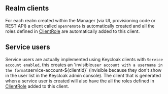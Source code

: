 ## Realm clients
For each realm created within the Manager (via UI, provisioning code or REST API) a client called `openremote` is automatically created and all the roles defined in [ClientRole](https://github.com/openremote/openremote/blob/master/model/src/main/java/org/openremote/model/security/ClientRole.java) are automatically added to this client.

## Service users
Service users are actually implemented using Keycloak clients with `Service account enabled`, this creates an 'invisible` user account with a username in the format `service-account-${clientId}` (invisible because they don't show in the user list in the Keycloak admin console). The client that is generated  when a service user is created will also have the all the roles defined in [ClientRole](https://github.com/openremote/openremote/blob/master/model/src/main/java/org/openremote/model/security/ClientRole.java) added to this client.